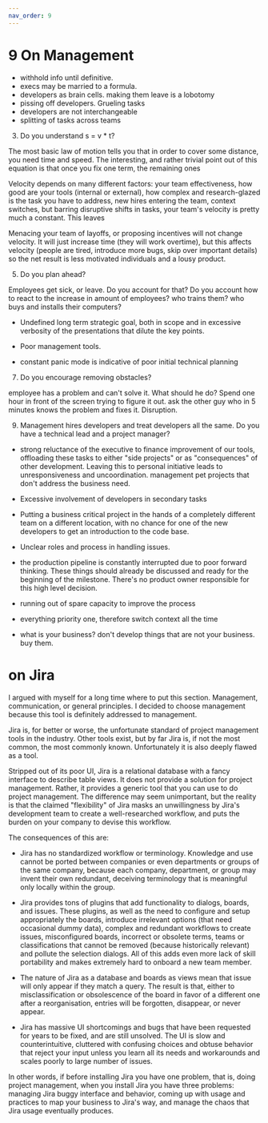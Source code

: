 ```yaml
---
nav_order: 9
---
```

# 9 On Management

- withhold info until definitive.
- execs may be married to a formula.
- developers as brain cells. making them leave is a lobotomy
- pissing off developers. Grueling tasks
- developers are not interchangeable
- splitting of tasks across teams

3. Do you understand s = v * t?

The most basic law of motion tells you that in order to cover some distance, you need time
and speed. The interesting, and rather trivial point out of this equation is that once you 
fix one term, the remaining ones 

Velocity depends on many different factors: your team effectiveness, how good are your tools
(internal or external), how complex and research-glazed is the task you have to address, 
new hires entering the team, context switches, but barring disruptive shifts in tasks, your
team's velocity is pretty much a constant. This leaves 

Menacing your team of layoffs, or proposing incentives will not change
velocity. It will just increase time (they will work overtime), but this
affects velocity (people are tired, introduce more bugs, skip over important
details) so the net result is less motivated individuals and a lousy product.

5. Do you plan ahead?

Employees get sick, or leave. Do you account for that?
Do you account how to react to the increase in amount of employees? who trains them?
who buys and installs their computers? 

- Undefined long term strategic goal, both in scope and in excessive verbosity of the presentations that dilute the key points.

- Poor management tools.
- constant panic mode is indicative of poor initial technical planning

7. Do you encourage removing obstacles?

employee has a problem and can't solve it. What should he do? Spend one hour in front of the
screen trying to figure it out. ask the other guy who in 5 minutes knows the problem and fixes it.
Disruption.

9. Management hires developers and treat developers all the same. Do you have a technical lead and a project manager?

- strong reluctance of the executive to finance improvement of our tools, offloading these tasks to either "side projects" or as "consequences" of other development. Leaving this to personal initiative leads to unresponsiveness and uncoordination.
management pet projects that don't address the business need.
- Excessive involvement of developers in secondary tasks
- Putting a business critical project in the hands of a completely different team on a different location, with no chance for one of the new developers to get an introduction to the code base.
- Unclear roles and process in handling issues.
- the production pipeline is constantly interrupted due to poor forward thinking. These things should already be discussed and ready for the beginning of the milestone. There's no product owner responsible for this high level decision.

- running out of spare capacity to improve the process
- everything priority one, therefore switch context all the time
- what is your business? don't develop things that are not your business. buy them.


# on Jira

I argued with myself for a long time where to put this section. Management, communication, or general principles.
I decided to choose management because this tool is definitely addressed to management.

Jira is, for better or worse, the unfortunate standard of project management tools in the industry. Other tools exist,
but by far Jira is, if not the most common, the most commonly known. Unfortunately it is also deeply flawed as a tool.

Stripped out of its poor UI, Jira is a relational database with a fancy
interface to describe table views.  It does not provide a solution for project
management. Rather, it provides a generic tool that you can use to do project
management. The difference may seem unimportant, but the reality is that the
claimed "flexibility" of Jira masks an unwillingness by Jira's development team
to create a well-researched workflow, and puts the burden on your company to
devise this workflow.

The consequences of this are:

- Jira has no standardized workflow or terminology. Knowledge and use cannot be
  ported between companies or even departments or groups of the same company,
  because each company, department, or group may invent their own redundant, deceiving
  terminology that is meaningful only locally within the group.

- Jira provides tons of plugins that add functionality to dialogs, boards, and issues. 
  These plugins, as well as the need to configure and setup appropriately the boards,
  introduce irrelevant options (that need occasional dummy data), complex
  and redundant workflows to create issues, misconfigured boards, incorrect or
  obsolete terms, teams or classifications that cannot be removed (because
  historically relevant) and pollute the selection dialogs. All of this adds
  even more lack of skill portability and makes extremely hard to onboard a new
  team member.

- The nature of Jira as a database and boards as views mean that issue will
  only appear if they match a query. The result is that, either to
  misclassification or obsolescence of the board in favor of a different one
  after a reorganisation, entries will be forgotten, disappear, or never appear.

- Jira has massive UI shortcomings and bugs that have been requested for
  years to be fixed, and are still unsolved. The UI is slow and
  counterintuitive, cluttered with confusing choices and obtuse behavior that
  reject your input unless you learn all its needs and workarounds and scales poorly
  to large number of issues.


In other words, if before installing Jira you have one problem, that is, doing
project management, when you install Jira you have three problems: managing
Jira buggy interface and behavior, coming up with usage and practices to map
your business to Jira's way, and manage the chaos that Jira usage eventually
produces.
